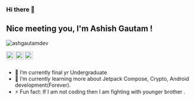 ### Hi there 👋

## Nice meeting you, I'm Ashish Gautam !

<p align="left"> <img src="https://komarev.com/ghpvc/?username=ashgautamDev &label=Views&color=blue&style=plastic" alt="ashgautamdev" /> </p>

<a href="https://twitter.com/AshishG88646144
">
  <img align="left" alt="
  's Twitter" width="22px" src="https://cdn.jsdelivr.net/npm/simple-icons@v3/icons/twitter.svg" />
</a>
<a href="https://linkedin.com/in/ashish-gautam-316b4117b">
  <img align="left" alt="Ash Linkdein" width="22px" src="https://cdn.jsdelivr.net/npm/simple-icons@v3/icons/linkedin.svg" />
</a>
<a href="https://github.com/ashgautamDev">
  <img align="left" alt="Ash Github" width="22px" src="https://cdn.jsdelivr.net/npm/simple-icons@v3/icons/github.svg" />
</a>

<br/>
<br/>



- 🔭 I’m currently final yr Undergraduate 
- 🌱 I’m currently learning more about Jetpack Compose, Crypto, Android development(Forever).
- ⚡ Fun fact: If I am not coding then I am fighting with younger brother .
